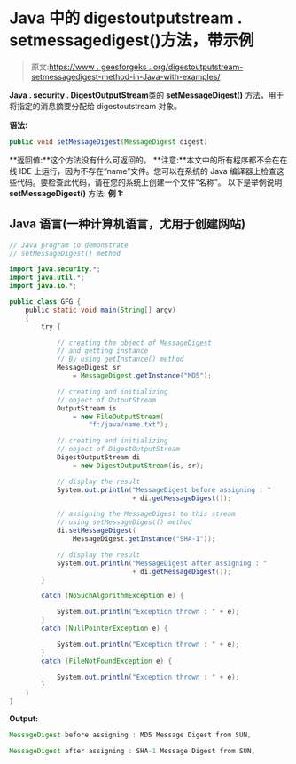 # Java 中的 digestoutputstream . setmessagedigest()方法，带示例

> 原文:[https://www . geesforgeks . org/digestoutputstream-setmessagedigest-method-in-Java-with-examples/](https://www.geeksforgeeks.org/digestoutputstream-setmessagedigest-method-in-java-with-examples/)

**Java . security . DigestOutputStream**类的 **setMessageDigest()** 方法，用于将指定的消息摘要分配给 digestoutstream 对象。

**语法:**

```java
public void setMessageDigest(MessageDigest digest)
```

**返回值:**这个方法没有什么可返回的。
**注意:**本文中的所有程序都不会在在线 IDE 上运行，因为不存在“name”文件。您可以在系统的 Java 编译器上检查这些代码。要检查此代码，请在您的系统上创建一个文件“名称”。
以下是举例说明 **setMessageDigest()** 方法:
**例 1:**

## Java 语言(一种计算机语言，尤用于创建网站)

```java
// Java program to demonstrate
// setMessageDigest() method

import java.security.*;
import java.util.*;
import java.io.*;

public class GFG {
    public static void main(String[] argv)
    {
        try {

            // creating the object of MessageDigest
            // and getting instance
            // By using getInstance() method
            MessageDigest sr
                = MessageDigest.getInstance("MD5");

            // creating and initializing
            // object of OutputStream
            OutputStream is
                = new FileOutputStream(
                    "f:/java/name.txt");

            // creating and initializing
            // object of DigestOutputStream
            DigestOutputStream di
                = new DigestOutputStream(is, sr);

            // display the result
            System.out.println("MessageDigest before assigning : "
                               + di.getMessageDigest());

            // assigning the MessageDigest to this stream
            // using setMessageDigest() method
            di.setMessageDigest(
                MessageDigest.getInstance("SHA-1"));

            // display the result
            System.out.println("MessageDigest after assigning : "
                               + di.getMessageDigest());
        }

        catch (NoSuchAlgorithmException e) {

            System.out.println("Exception thrown : " + e);
        }
        catch (NullPointerException e) {

            System.out.println("Exception thrown : " + e);
        }
        catch (FileNotFoundException e) {

            System.out.println("Exception thrown : " + e);
        }
    }
}
```

**Output:** 

```java
MessageDigest before assigning : MD5 Message Digest from SUN, 

MessageDigest after assigning : SHA-1 Message Digest from SUN, 
```